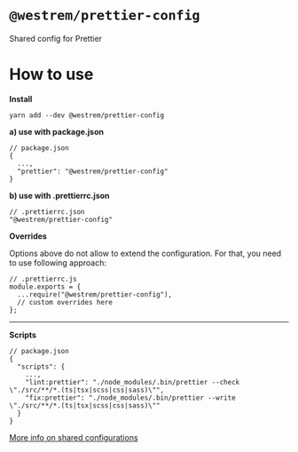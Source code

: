 # `@westrem/prettier-config`

Shared config for Prettier

# How to use

**Install**

```
yarn add --dev @westrem/prettier-config
```

**a) use with package.json**

```
// package.json
{
  ...,
  "prettier": "@westrem/prettier-config"
}
```

**b) use with .prettierrc.json**

```
// .prettierrc.json
"@westrem/prettier-config"
```

**Overrides**

Options above do not allow to extend the configuration. For that, you need to use following approach:

```
// .prettierrc.js
module.exports = {
  ...require("@westrem/prettier-config"),
  // custom overrides here
};
```

----

**Scripts**

```
// package.json
{
  "scripts": {
    ...,
    "lint:prettier": "./node_modules/.bin/prettier --check \"./src/**/*.(ts|tsx|scss|css|sass)\"",
    "fix:prettier": "./node_modules/.bin/prettier --write \"./src/**/*.(ts|tsx|scss|css|sass)\""
  }
}
```

[More info on shared configurations](https://prettier.io/docs/en/configuration.html#sharing-configurations)